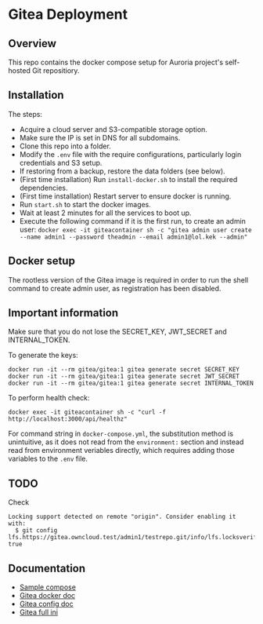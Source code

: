 # Gitea Deployment

## Overview
This repo contains the docker compose setup for Auroria project's self-hosted Git repositiory.

## Installation
The steps:
- Acquire a cloud server and S3-compatible storage option.
- Make sure the IP is set in DNS for all subdomains.
- Clone this repo into a folder.
- Modify the `.env` file with the require configurations, particularly login credentials and S3 setup.
- If restoring from a backup, restore the data folders (see below).
- (First time installation) Run `install-docker.sh` to install the required dependencies.
- (First time installation) Restart server to ensure docker is running.
- Run `start.sh` to start the docker images.
- Wait at least 2 minutes for all the services to boot up.
- Execute the following command if it is the first run, to create an admin user: `docker exec -it giteacontainer sh -c "gitea admin user create --name admin1 --password theadmin --email admin1@lol.kek --admin"`

## Docker setup
The rootless version of the Gitea image is required in order to run the shell command to create admin user, as registration has been disabled.

## Important information
Make sure that you do not lose the SECRET_KEY, JWT_SECRET and INTERNAL_TOKEN.

To generate the keys:
```shell
docker run -it --rm gitea/gitea:1 gitea generate secret SECRET_KEY
docker run -it --rm gitea/gitea:1 gitea generate secret JWT_SECRET
docker run -it --rm gitea/gitea:1 gitea generate secret INTERNAL_TOKEN
```

To perform health check:
```shell
docker exec -it giteacontainer sh -c "curl -f http://localhost:3000/api/healthz"
```

For command string in `docker-compose.yml`, the substitution method is unintuitive, as it does not read from the `environment:` section and instead read from environment veriables directly, which requires adding those variables to the `.env` file.

## TODO

Check
```
Locking support detected on remote "origin". Consider enabling it with:
  $ git config lfs.https://gitea.owncloud.test/admin1/testrepo.git/info/lfs.locksverify true
```

## Documentation
- [Sample compose](https://github.com/heyValdemar/gitea-traefik-letsencrypt-docker-compose)
- [Gitea docker doc](https://docs.gitea.com/installation/install-with-docker-rootless)
- [Gitea config doc](https://docs.gitea.com/administration/config-cheat-sheet)
- [Gitea full ini](https://github.com/go-gitea/gitea/blob/main/custom/conf/app.example.ini)